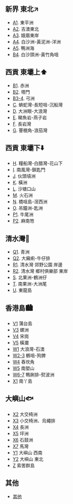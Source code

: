 ## 新界 東北↗
- [A1][A1]. 東平洲
- [A2][A2]. 吉澳東北
- [A3][A3]. 娥眉東岸
- [A4][A4]. 白沙洲-黃泥洲-洋洲
- [A5][A5]. 鴨洲海
- [B4][B4]. 白沙頭洲-黃竹角咀

[A1]:https://carlos-chau.github.io/hk-coastal-caves-atlas/A-Z/A1.html
[A2]:https://carlos-chau.github.io/hk-coastal-caves-atlas/A-Z/A2.html
[A3]:https://carlos-chau.github.io/hk-coastal-caves-atlas/A-Z/A3.html
[A4]:https://carlos-chau.github.io/hk-coastal-caves-atlas/A-Z/A4.html
[A5]:https://carlos-chau.github.io/hk-coastal-caves-atlas/A-Z/A5.html
[B4]:https://carlos-chau.github.io/hk-coastal-caves-atlas/A-Z/B4.html
  
## 西貢 東壩上⬆️
- [B1][B1]. 赤洲
- [B2][B2]. 塔門
- [B3-4][B3-4]. 弓洲
- [C][C]. 蚺蛇灣-長短咀-沉船灣
- [D][D]. 大洲眼-大浪灣
- [E][E]. 睇魚岩-燕子岩
- [F][F]. 長岩灣
- [G][G]. 罾棚角-浪茄灣

## 西貢 東壩下⬇️
- [H][H]. 糧船灣-白腊灣-花山下
- [I][I]. 南風灣-鎖匙門
- [J][J]. 伙頭墳洲
- [K][K]. 橫洲
- [L][L]. 沙塘口山
- [M][M]. 火石洲
- [N][N]. 橋咀島-滘西洲
- [O][O]. 吊鐘洲-匙洲
- [P1][P1]. 牛尾洲
- [P2][P2]. 麻南笏

[B]:https://carlos-chau.github.io/hk-coastal-caves-atlas/A-Z/B.html
[C]:https://carlos-chau.github.io/hk-coastal-caves-atlas/A-Z/C.html
[D]:https://carlos-chau.github.io/hk-coastal-caves-atlas/A-Z/D.html
[E]:https://carlos-chau.github.io/hk-coastal-caves-atlas/A-Z/E.html
[F]:https://carlos-chau.github.io/hk-coastal-caves-atlas/A-Z/F.html
[G]:https://carlos-chau.github.io/hk-coastal-caves-atlas/A-Z/G.html
[H]:https://carlos-chau.github.io/hk-coastal-caves-atlas/A-Z/H.html
[I]:https://carlos-chau.github.io/hk-coastal-caves-atlas/A-Z/I.html
[J]:https://carlos-chau.github.io/hk-coastal-caves-atlas/A-Z/J.html
[K]:https://carlos-chau.github.io/hk-coastal-caves-atlas/A-Z/K.html
[L]:https://carlos-chau.github.io/hk-coastal-caves-atlas/A-Z/L.html
[M]:https://carlos-chau.github.io/hk-coastal-caves-atlas/A-Z/M.html
[N]:https://carlos-chau.github.io/hk-coastal-caves-atlas/A-Z/N.html
[O]:https://carlos-chau.github.io/hk-coastal-caves-atlas/A-Z/O.html
[P]:https://carlos-chau.github.io/hk-coastal-caves-atlas/A-Z/P.html

[B1]:https://carlos-chau.github.io/hk-coastal-caves-atlas/A-Z/B1.html
[B2]:https://carlos-chau.github.io/hk-coastal-caves-atlas/A-Z/B2.html
[C1]:https://carlos-chau.github.io/hk-coastal-caves-atlas/A-Z/C1.html
[C2]:https://carlos-chau.github.io/hk-coastal-caves-atlas/A-Z/C2.html
[P1]:https://carlos-chau.github.io/hk-coastal-caves-atlas/A-Z/P1.html
[P2]:https://carlos-chau.github.io/hk-coastal-caves-atlas/A-Z/P2.html
[B3-4]:https://carlos-chau.github.io/hk-coastal-caves-atlas/A-Z/B3-4.html
[C3-4]:https://carlos-chau.github.io/hk-coastal-caves-atlas/A-Z/C3-4.html


## 清水灣🌊
- [Q1][Q1]. 青洲
- [Q2][Q2]. 大癩痢-牛仔排
- [R1][R1]. 清水灣 郊野公園 岸邊
- [R2][R2]. 清水灣 鄉村俱樂部 東岸
- [S][S]. 北果洲-鶴洲仔
- [T][T]. 南果洲-大洲尾
- [U][U]. 東龍島

[Q]:https://carlos-chau.github.io/hk-coastal-caves-atlas/A-Z/Q.html
[R]:https://carlos-chau.github.io/hk-coastal-caves-atlas/A-Z/R.html
[S]:https://carlos-chau.github.io/hk-coastal-caves-atlas/A-Z/S.html
[T]:https://carlos-chau.github.io/hk-coastal-caves-atlas/A-Z/T.html
[U]:https://carlos-chau.github.io/hk-coastal-caves-atlas/A-Z/U.html
[Q1]:https://carlos-chau.github.io/hk-coastal-caves-atlas/A-Z/Q1.html
[Q2]:https://carlos-chau.github.io/hk-coastal-caves-atlas/A-Z/Q2.html
[R1]:https://carlos-chau.github.io/hk-coastal-caves-atlas/A-Z/R1.html
[R2]:https://carlos-chau.github.io/hk-coastal-caves-atlas/A-Z/R2.html

## 香港島🏙
- [V1][V1] 蒲台島
- [V3][V3] 螺洲
- [V4][V4] 宋崗
- [V5][V5] 橫瀾
- [W1][W1] 大浪灣-石澳
- [W2-3][W2-3] 鶴咀-狗脾
- [W4][W4] 舂坎角
- [W5][W5] 南塱山
- [W6-7][W6-7] 鴨脷排-熨波洲
- [X1][X1] 南丫島

[V]:https://carlos-chau.github.io/hk-coastal-caves-atlas/A-Z/V.html
[W]:https://carlos-chau.github.io/hk-coastal-caves-atlas/A-Z/W.html
[X]:https://carlos-chau.github.io/hk-coastal-caves-atlas/A-Z/X.html
[V1]:https://carlos-chau.github.io/hk-coastal-caves-atlas/A-Z/V1.html
[V3]:https://carlos-chau.github.io/hk-coastal-caves-atlas/A-Z/V3.html
[V4]:https://carlos-chau.github.io/hk-coastal-caves-atlas/A-Z/V4.html
[V5]:https://carlos-chau.github.io/hk-coastal-caves-atlas/A-Z/V5.html
[W1]:https://carlos-chau.github.io/hk-coastal-caves-atlas/A-Z/W1.html
[W4]:https://carlos-chau.github.io/hk-coastal-caves-atlas/A-Z/W4.html
[W5]:https://carlos-chau.github.io/hk-coastal-caves-atlas/A-Z/W5.html
[X1]:https://carlos-chau.github.io/hk-coastal-caves-atlas/A-Z/X1.html
[V1-3]:https://carlos-chau.github.io/hk-coastal-caves-atlas/A-Z/V1-3.html
[V4-5]:https://carlos-chau.github.io/hk-coastal-caves-atlas/A-Z/V4-5.html
[W2-3]:https://carlos-chau.github.io/hk-coastal-caves-atlas/A-Z/W2-3.html
[W6-7]:https://carlos-chau.github.io/hk-coastal-caves-atlas/A-Z/W6-7.html

## 大嶼山🐟
- [X2][X2] 大交椅洲
- [X3][X3] 小交椅洲、烏蠅排
- [X4][X4] 長洲
- [X5][X5] 坪洲
- [X6][X6] 石鼓洲
- [X7][X7] 馬灣
- [Y1][Y1] 大嶼山 西南
- [Y2][Y2] 大嶼山 東北
- [Z][Z] 索罟群島

[Y]:https://carlos-chau.github.io/hk-coastal-caves-atlas/A-Z/Y.html
[Z]:https://carlos-chau.github.io/hk-coastal-caves-atlas/A-Z/Z.html
[X2]:https://carlos-chau.github.io/hk-coastal-caves-atlas/A-Z/X2.html
[X3]:https://carlos-chau.github.io/hk-coastal-caves-atlas/A-Z/X3.html
[X4]:https://carlos-chau.github.io/hk-coastal-caves-atlas/A-Z/X4.html
[X5]:https://carlos-chau.github.io/hk-coastal-caves-atlas/A-Z/X5.html
[X6]:https://carlos-chau.github.io/hk-coastal-caves-atlas/A-Z/X6.html
[X7]:https://carlos-chau.github.io/hk-coastal-caves-atlas/A-Z/X7.html
[Y1]:https://carlos-chau.github.io/hk-coastal-caves-atlas/A-Z/Y1.html
[Y2]:https://carlos-chau.github.io/hk-coastal-caves-atlas/A-Z/Y2.html
[Z1]:https://carlos-chau.github.io/hk-coastal-caves-atlas/A-Z/Z1.html
[Z2]:https://carlos-chau.github.io/hk-coastal-caves-atlas/A-Z/Z2.html
[Z3]:https://carlos-chau.github.io/hk-coastal-caves-atlas/A-Z/Z3.html
[X2-3]:https://carlos-chau.github.io/hk-coastal-caves-atlas/A-Z/X2-3.html
[X4-5]:https://carlos-chau.github.io/hk-coastal-caves-atlas/A-Z/X4-5.html
[X6-7]:https://carlos-chau.github.io/hk-coastal-caves-atlas/A-Z/X6-7.html
[Z4-5]:https://carlos-chau.github.io/hk-coastal-caves-atlas/A-Z/Z4-5.html

## 其他
- [其他](https://carlos-chau.github.io/hk-coastal-caves-atlas/A-Z/about.html)
